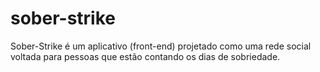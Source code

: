 # sober-strike
 Sober-Strike é um aplicativo (front-end) projetado como uma rede social voltada para pessoas que estão contando os dias de sobriedade.
